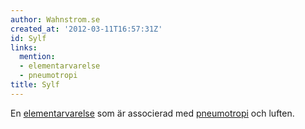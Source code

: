 ```yaml
---
author: Wahnstrom.se
created_at: '2012-03-11T16:57:31Z'
id: Sylf
links:
  mention:
  - elementarvarelse
  - pneumotropi
title: Sylf
---
```


En [elementarvarelse] som är associerad med [pneumotropi] och luften.

  [elementarvarelse]: elementarvarelse
  [pneumotropi]: pneumotropi